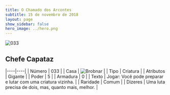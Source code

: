 ```yaml
---
title: O Chamado dos Arcontes
subtitle: 15 de novembro de 2018
layout: page
show_sidebar: false
hero_image: ../hero.png
---
```


![033](https://cdn.keyforgegame.com/media/card_front/pt/341_033_FGH2M9G9W45J_pt.png)

## Chefe Capataz

|----|----|
| Número | 033 |
| Casa | ![Brobnar](https://archonarcana.com/images/thumb/e/e0/Brobnar.png/22px-Brobnar.png "Brobnar") |
| Tipo | Criatura |
| Atributos | Gigante |
| Poder | 5 |
| Armadura | 0 |
| Texto | Jogar: Você pode preparar e lutar com uma criatura vizinha. |
| Raridade | Comum |
| Dizeres | Uma luta precisa de dois,  mas, quanto mais, melhor. |
